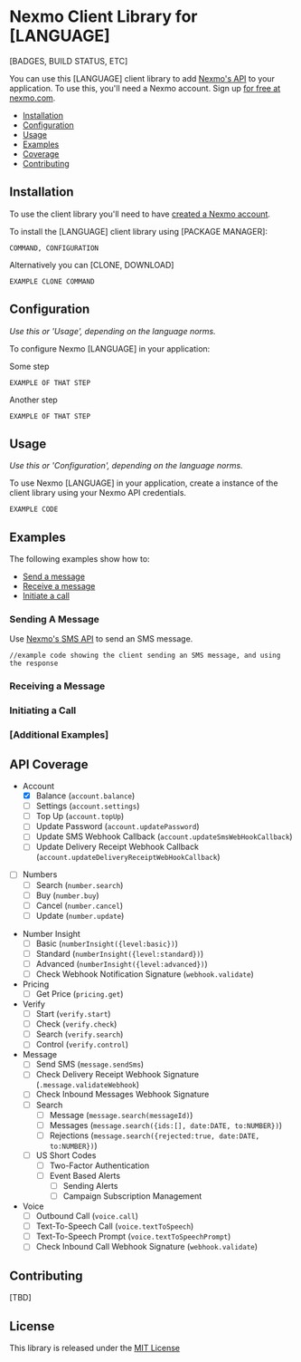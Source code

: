 Nexmo Client Library for [LANGUAGE]
===================================
[BADGES, BUILD STATUS, ETC]

You can use this [LANGUAGE] client library to add [Nexmo's API](#api-coverage) to your application. To use this, you'll 
need a Nexmo account. Sign up [for free at nexmo.com][signup]. 

 * [Installation](#installation)
 * [Configuration](#configuration)
 * [Usage](#usage)
 * [Examples](#examples)
 * [Coverage](#api-coverage)
 * [Contributing](#contributing) 


Installation
------------

To use the client library you'll need to have [created a Nexmo account][signup]. 

To install the [LANGUAGE] client library using [PACKAGE MANAGER]:

    COMMAND, CONFIGURATION

Alternatively you can [CLONE, DOWNLOAD]

    EXAMPLE CLONE COMMAND


Configuration
-------------
_Use this *or* 'Usage', depending on the language norms._

To configure Nexmo [LANGUAGE] in your application:

Some step 

    EXAMPLE OF THAT STEP
    
Another step

    EXAMPLE OF THAT STEP

Usage
-----
_Use this *or* 'Configuration', depending on the language norms._

To use Nexmo [LANGUAGE] in your application, create a instance of the client library using your Nexmo API credentials. 

    EXAMPLE CODE

Examples
--------
The following examples show how to:
 * [Send a message](#sending-a-message)
 * [Receive a message](#receiving-a-message)
 * [Initiate a call](#initiating-a-call)

### Sending A Message

Use [Nexmo's SMS API][doc_sms] to send an SMS message. 

    //example code showing the client sending an SMS message, and using the response


### Receiving a Message

### Initiating a Call

### [Additional Examples]


API Coverage
------------

* Account
    * [X] Balance (`account.balance`)
    * [ ] Settings (`account.settings`)
    * [ ] Top Up (`account.topUp`)
    * [ ] Update Password (`account.updatePassword`)
    * [ ] Update SMS Webhook Callback (`account.updateSmsWebHookCallback`)
    * [ ] Update Delivery Receipt Webhook Callback (`account.updateDeliveryReceiptWebHookCallback`)
* [ ] Numbers
    * [ ] Search (`number.search`)
    * [ ] Buy (`number.buy`)
    * [ ] Cancel (`number.cancel`)
    * [ ] Update (`number.update`)
* Number Insight
    * [ ] Basic (`numberInsight({level:basic})`)
    * [ ] Standard (`numberInsight({level:standard})`)
    * [ ] Advanced (`numberInsight({level:advanced})`)
    * [ ] Check Webhook Notification Signature (`webhook.validate`)
* Pricing
    * [ ] Get Price (`pricing.get`)
* Verify
    * [ ] Start (`verify.start`)
    * [ ] Check (`verify.check`)
    * [ ] Search (`verify.search`)
    * [ ] Control (`verify.control`)
* Message 
    * [ ] Send SMS (`message.sendSms`)
    * [ ] Check Delivery Receipt Webhook Signature (`.message.validateWebhook`)
    * [ ] Check Inbound Messages Webhook Signature
    * [ ] Search 
        * [ ] Message (`message.search(messageId)`)
        * [ ] Messages (`message.search({ids:[], date:DATE, to:NUMBER})`)
        * [ ] Rejections (`message.search({rejected:true, date:DATE, to:NUMBER})`)
    * [ ] US Short Codes
        * [ ] Two-Factor Authentication
        * [ ] Event Based Alerts
            * [ ] Sending Alerts
            * [ ] Campaign Subscription Management
* Voice
    * [ ] Outbound Call (`voice.call`)
    * [ ] Text-To-Speech Call (`voice.textToSpeech`)
    * [ ] Text-To-Speech Prompt (`voice.textToSpeechPrompt`)
    * [ ] Check Inbound Call Webhook Signature (`webhook.validate`)

Contributing
------------

[TBD]

License
-------

This library is released under the [MIT License][license]

[create_account]: https://docs.nexmo.com/tools/dashboard#setting-up-your-nexmo-account
[signup]: https://dashboard.nexmo.com/sign-up?utm_source=DEV_REL&utm_medium=github&utm_campaign=[LANGUAGE]-client-library
[doc_sms]: https://docs.nexmo.com/api-ref/sms-api?utm_source=DEV_REL&utm_medium=github&utm_campaign=[LANGUAGE]-client-library
[license]: LICENSE.txt
